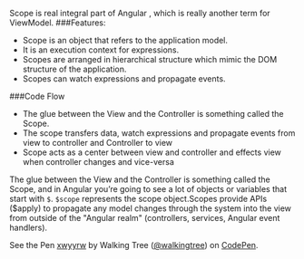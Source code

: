 Scope is  real integral part of Angular , which is really another term for  ViewModel.
###Features:
* Scope is an object that refers to the application model.
* It is an execution context for expressions. 
* Scopes are arranged in hierarchical structure which mimic the DOM structure of the application.
* Scopes can watch expressions and propagate events.

###Code Flow
*	The glue between the View and the Controller is something called the Scope.
*	The scope transfers data, watch expressions and propagate events from view to controller and Controller to view
*	Scope acts as a center between view and controller and effects view when controller changes and vice-versa


The glue between the View and the Controller is something called the Scope, and in Angular you’re going to see a lot of objects or variables that start with `$`. `$scope` represents the scope object.Scopes provide APIs ($apply) to propagate any model changes through the system into the view from outside of the "Angular realm" (controllers, services, Angular event handlers).


<p data-height="268" data-theme-id="0" data-slug-hash="xwyyrw" data-default-tab="result" data-user="walkingtree" class='codepen'>See the Pen <a href='http://codepen.io/walkingtree/pen/xwyyrw/'>xwyyrw</a> by Walking Tree (<a href='http://codepen.io/walkingtree'>@walkingtree</a>) on <a href='http://codepen.io'>CodePen</a>.</p><script async src="//assets.codepen.io/assets/embed/ei.js"></script>
